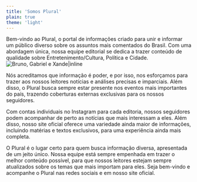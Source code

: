 ```yaml
---
title: 'Somos Plural'
plain: true
theme: 'light'
---
```

Bem-vindo ao Plural, o portal de informações criado para unir e informar um público diverso sobre os assuntos mais comentados do Brasil. Com uma abordagem única, nossa equipe editorial se dedica a trazer conteúdo de qualidade sobre Entretenimento/Cultura, Política e Cidade.
![Bruno, Gabriel e Xande|inline](/images/time.jpg)

Nós acreditamos que informação é poder, e por isso, nos esforçamos para trazer aos nossos leitores notícias e análises precisas e imparciais. Além disso, o Plural busca sempre estar presente nos eventos mais importantes do país, trazendo coberturas externas exclusivas para os nossos seguidores.

Com contas individuais no Instagram para cada editoria, nossos seguidores podem acompanhar de perto as notícias que mais interessam a eles. Além disso, nosso site oficial oferece uma variedade ainda maior de informações, incluindo matérias e textos exclusivos, para uma experiência ainda mais completa.

O Plural é o lugar certo para quem busca informação diversa, apresentada de um jeito único. Nossa equipe está sempre empenhada em trazer o melhor conteúdo possível, para que nossos leitores estejam sempre atualizados sobre os temas que mais importam para eles. Seja bem-vindo e acompanhe o Plural nas redes sociais e em nosso site oficial.